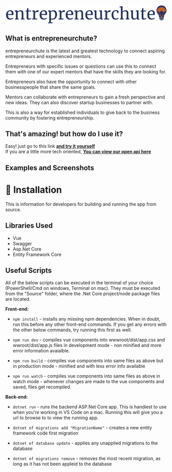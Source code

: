 
![](logo-blue.png)
## What is entrepreneurchute?

entrepreneurchute is the latest and greatest technology 
to connect aspiring entrepreneurs and experienced mentors. 

Entrepreneurs with specific issues or questions can use this to connect
them with one of our expert mentors that have the skills they are looking for.

Entrepreneurs also have the opportunity to connect with other businesspeople that 
share the same goals. 

Mentors can collaborate with entrepreneurs to gain a fresh perspective and 
new ideas. They can also discover startup businesses to partner with.

This is also a way for established
individuals to give back to the business community by fostering entrepreneurship.
## That's amazing! but how do I use it?
Easy! just go to this link [**and try it yourself**](https://psu-codeathon.azurewebsites.net/)  
If you are a little more tech oriented, [**You can view our open api here**](https://psu-codeathon.azurewebsites.net/swagger)
## Examples and Screenshots

# :electric_plug: Installation
This is information for developers for building and running the app from source.
## Libraries Used
- Vue
- Swagger
- Asp.Net Core
- Entity Framework Core

## Useful Scripts

All of the below scripts can be executed in the terminal of your choice (PowerShell/Cmd on windows, Terminal on mac). 
They must be executed from the "Source" folder, where the .Net Core project/node package files are located.

__Front-end:__

* `npm install` - installs any missing npm dependencies. 
When in doubt, run this before any other front-end commands. If you get any errors with the other below commands, try running this first as well.

* `npm run dev` - compiles vue components into wwwroot/dist/app.css and wwroot/dist/app.js files
in development mode - non minified and more error information avaialble. 

* `npm run build` - compiles vue components into same files as above but in production mode - 
minified and with less error info available

* `npm run watch` - compiles vue components into same files as above in watch mode - whenever changes are made 
to the vue components and saved, files get recompiled.


__Back-end:__

* `dotnet run` - runs the backend ASP.Net Core app. This is handiest to use when you're working in VS Code on a mac. Running this will give you a url to browse to to view the running app.

* `dotnet ef migrations add "MigrationName"` - creates a new entity framework code first migration

* `dotnet ef database update` - applies any unapplied migrations to the database

* `dotnet ef migrations remove` - removes the most recent migration, as long as it has not been appleid to the database

